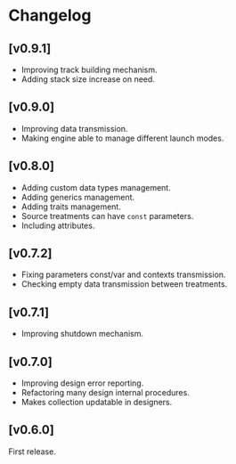 
# Changelog

## [v0.9.1]

- Improving track building mechanism.
- Adding stack size increase on need.

## [v0.9.0]

- Improving data transmission.
- Making engine able to manage different launch modes.

## [v0.8.0]

- Adding custom data types management.
- Adding generics management.
- Adding traits management.
- Source treatments can have `const` parameters.
- Including attributes.

## [v0.7.2]

- Fixing parameters const/var and contexts transmission.
- Checking empty data transmission between treatments.

## [v0.7.1]

- Improving shutdown mechanism.

## [v0.7.0]

- Improving design error reporting.
- Refactoring many design internal procedures.
- Makes collection updatable in designers.

## [v0.6.0]

First release.
